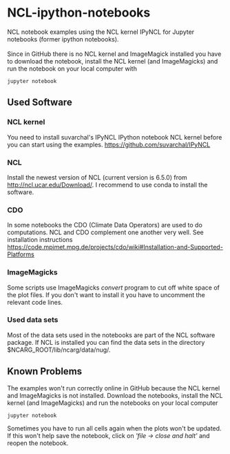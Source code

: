# NCL-ipython-notebooks

NCL notebook examples using the NCL kernel IPyNCL for Jupyter notebooks (former ipython notebooks). </br></br>
Since in GitHub there is no NCL kernel and ImageMagick installed you have to download the notebook, install the NCL kernel (and ImageMagicks) and run the notebook on your local computer with

	jupyter notebook

## Used Software

### NCL kernel

You need to install suvarchal's IPyNCL IPython notebook NCL kernel before you can start using the examples.
https://github.com/suvarchal/IPyNCL

### NCL

Install the newest version of NCL (current version is 6.5.0) from http://ncl.ucar.edu/Download/. I recommend to use conda to install the software.

### CDO

In some notebooks the CDO (Climate Data Operators) are used to do computations. NCL and CDO complement one another very well. See installation instructions https://code.mpimet.mpg.de/projects/cdo/wiki#Installation-and-Supported-Platforms

### ImageMagicks

Some scripts use ImageMagicks *convert* program to cut off white space of the plot files. If you don't want to install it you have to uncomment the relevant code lines.

### Used data sets

Most of the data sets used in the notebooks are part of the NCL software package. If NCL is installed you can find the data sets in the directory $NCARG_ROOT/lib/ncarg/data/nug/.

## Known Problems

The examples won't run correctly online in GitHub because the NCL kernel and ImageMagicks is not installed.
Download the notebooks, install the NCL kernel (and ImageMagicks) and run the notebooks on your local computer

	jupyter notebook

Sometimes you have to run all cells again when the plots won't be updated. If this won't help save the notebook, click on *'file -> close and halt'* and reopen the notebook.
